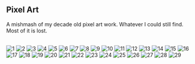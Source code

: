 ## Pixel Art

A mishmash of my decade old pixel art work. Whatever I could still find.
Most of it is lost.

<br>
<img src="https://user-images.githubusercontent.com/6799467/89662778-3eba7300-d8dd-11ea-8802-cc93976be5bc.png" alt="1" class="p i">
<img src="https://user-images.githubusercontent.com/6799467/89662781-411ccd00-d8dd-11ea-92ee-7bb058d91fb3.png" alt="2" class="p i">
<img src="https://user-images.githubusercontent.com/6799467/89662784-437f2700-d8dd-11ea-9441-ba14ceeede75.png" alt="3" class="p i">
<img src="https://user-images.githubusercontent.com/6799467/89662789-4548ea80-d8dd-11ea-87f7-fc968b40c1bd.png" alt="4" class="p i">
<img src="https://user-images.githubusercontent.com/6799467/89662791-4712ae00-d8dd-11ea-95e0-d2fd4009370a.png" alt="5" class="p i">
<img src="https://user-images.githubusercontent.com/6799467/89662796-49750800-d8dd-11ea-9243-a56a0da41bb5.png" alt="6" class="p i">
<img src="https://user-images.githubusercontent.com/6799467/89662798-4b3ecb80-d8dd-11ea-8cde-fe18b94607ae.png" alt="7" class="p i">
<img src="https://user-images.githubusercontent.com/6799467/89662806-4da12580-d8dd-11ea-86a2-6d0d858e69bf.png" alt="8" class="p i">
<img src="https://user-images.githubusercontent.com/6799467/89662811-4f6ae900-d8dd-11ea-8a23-dbde1a6e090b.png" alt="9" class="p i">
<img src="https://user-images.githubusercontent.com/6799467/89662816-51cd4300-d8dd-11ea-88e3-728ace35a2af.png" alt="10" class="p i">
<img src="https://user-images.githubusercontent.com/6799467/89662822-53970680-d8dd-11ea-8d68-59784cdbea8a.png" alt="11" class="p i">
<img src="https://user-images.githubusercontent.com/6799467/89662829-55f96080-d8dd-11ea-84bf-8524f8852910.png" alt="12" class="p i">
<img src="https://user-images.githubusercontent.com/6799467/89662837-57c32400-d8dd-11ea-961a-9f4953acdc30.png" alt="13" class="p i">
<img src="https://user-images.githubusercontent.com/6799467/89662845-5abe1480-d8dd-11ea-9fbe-c3edfad23d7b.png" alt="14" class="p i">
<img src="https://user-images.githubusercontent.com/6799467/89662854-5d206e80-d8dd-11ea-8db2-09536d98a2bb.png" alt="15" class="p i">
<img src="https://user-images.githubusercontent.com/6799467/89662861-5f82c880-d8dd-11ea-9dfc-6a784f270395.png" alt="16" class="p i">
<img src="https://user-images.githubusercontent.com/6799467/89662872-614c8c00-d8dd-11ea-8a38-33ad2f60af2e.png" alt="17" class="p i">
<img src="https://user-images.githubusercontent.com/6799467/89662879-63aee600-d8dd-11ea-86ad-1bca3cf74071.png" alt="18" class="p i">
<img src="https://user-images.githubusercontent.com/6799467/89662893-67db0380-d8dd-11ea-96c5-627493a9b1ba.png" alt="19" class="p i">
<img src="https://user-images.githubusercontent.com/6799467/89662901-6a3d5d80-d8dd-11ea-97a0-b440651ada5f.png" alt="20" class="p i">
<img src="https://user-images.githubusercontent.com/6799467/89662910-6d384e00-d8dd-11ea-8ffe-c5414f2984b9.png" alt="21" class="p i">
<img src="https://user-images.githubusercontent.com/6799467/89662914-6f021180-d8dd-11ea-8b76-1c310a16b639.png" alt="22" class="p i">
<img src="https://user-images.githubusercontent.com/6799467/89662921-71646b80-d8dd-11ea-8e6e-eee2dbd62f7c.png" alt="23" class="p i">
<img src="https://user-images.githubusercontent.com/6799467/89662930-73c6c580-d8dd-11ea-9808-5de2bfbfeb8c.png" alt="24" class="p i">
<img src="https://user-images.githubusercontent.com/6799467/89662940-775a4c80-d8dd-11ea-9d46-b3483749e67c.png" alt="25" class="p i">
<img src="https://user-images.githubusercontent.com/6799467/89662946-7a553d00-d8dd-11ea-8238-ceb4373a70d2.png" alt="26" class="p i">
<img src="https://user-images.githubusercontent.com/6799467/89662958-7d502d80-d8dd-11ea-964a-4a1e163a706a.png" alt="27" class="p i">
<img src="https://user-images.githubusercontent.com/6799467/89662967-7fb28780-d8dd-11ea-99b5-0c87d7166b01.png" alt="28" class="p i">
<img src="https://user-images.githubusercontent.com/6799467/89662973-82ad7800-d8dd-11ea-826b-8a9d1ae0119d.png" alt="29" class="p i">

